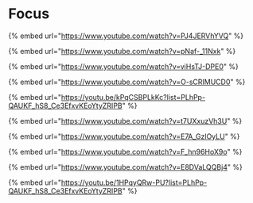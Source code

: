# Focus

{% embed url="https://www.youtube.com/watch?v=PJ4JERVhYVQ" %}

{% embed url="https://www.youtube.com/watch?v=pNaf-_11Nxk" %}

{% embed url="https://www.youtube.com/watch?v=viHsTJ-DPE0" %}

{% embed url="https://www.youtube.com/watch?v=O-sCRIMUCD0" %}

{% embed url="https://youtu.be/kPqCSBPLkKc?list=PLhPp-QAUKF_hS8_Ce3EfxvKEoYtyZRIPB" %}

{% embed url="https://www.youtube.com/watch?v=t7UXxuzVh3U" %}

{% embed url="https://www.youtube.com/watch?v=E7A_GzlOyLU" %}

{% embed url="https://www.youtube.com/watch?v=F_hn96HoX9o" %}

{% embed url="https://www.youtube.com/watch?v=E8DVaLQQBj4" %}

{% embed url="https://youtu.be/1HPqyQRw-PU?list=PLhPp-QAUKF_hS8_Ce3EfxvKEoYtyZRIPB" %}
